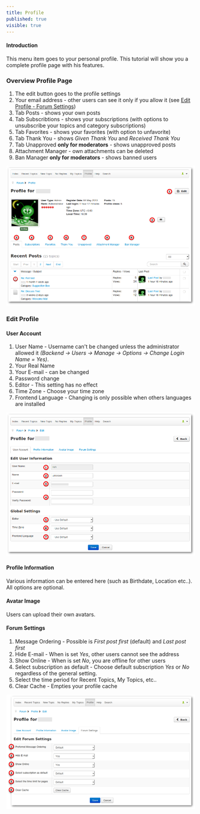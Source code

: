 ```yaml
---
title: Profile
published: true
visible: true
---
```


#### Introduction

This menu item goes to your personal profile. This tutorial will show you a complete profile page with his features.

### Overview Profile Page

1. The edit button goes to the profile settings
2. Your email address - other users can see it only if you allow it (see [Edit Profile - Forum Settings](../profile#forum-settings))
3. Tab Posts - shows your own posts
4. Tab Subscribtions - shows your subscriptions (with options to unsubscribe your topics and category subscriptions)
5. Tab Favorites - shows your favorites (with option to unfavorite)
6. Tab Thank You - shows _Given Thank You_ and _Received Thank You_
7. Tab Unapproved **only for moderators** - shows unapproved posts
8. Attachment Manager - own attachments can be deleted
9. Ban Manager **only for moderators** - shows banned users

![](profile_overview.png)

### Edit Profile

#### User Account

1. User Name - Username can't be changed unless the administrator allowed it _(Backend -> Users -> Manage -> Options -> Change Login Name = Yes)_.
2. Your Real Name
3. Your E-mail - can be changed
4. Password change
5. Editor - This setting has no effect
6. Time Zone - Choose your time zone
7. Frontend Language - Changing is only possible when others languages are installed

![](profile_edit_1.png)

#### Profile Information

Various information can be entered here (such as Birthdate, Location etc..). All options are optional.

#### Avatar Image

Users can upload their own avatars.

#### Forum Settings

1. Message Ordering - Possible is _First post first_ (default) and _Last post first_
2. Hide E-mail - When is set _Yes_, other users cannot see the address
3. Show Online - When is set _No_, you are offline for other users
4. Select subscription as default - Choose default subscription _Yes_ or _No_ regardless of the general setting.
5. Select the time period for Recent Topics, My Topics, etc..
6. Clear Cache - Empties your profile cache

![](forum_settings.png)